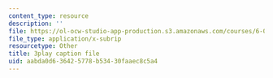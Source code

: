 ```yaml
---
content_type: resource
description: ''
file: https://ol-ocw-studio-app-production.s3.amazonaws.com/courses/6-034-artificial-intelligence-fall-2010/aabda0d636425778b53430faaec8c5a4_SXBG3RGr_Rc.vtt
file_type: application/x-subrip
resourcetype: Other
title: 3play caption file
uid: aabda0d6-3642-5778-b534-30faaec8c5a4
---
```

